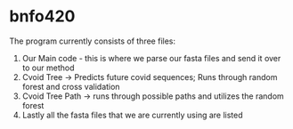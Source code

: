 # bnfo420
The program currently consists of three files:
1. Our Main code - this is where we parse our fasta files and send it over to our method
2. Cvoid Tree -> Predicts future covid sequences; Runs through random forest and cross validation
3. Cvoid Tree Path -> runs through possible paths and utilizes the random forest
4. Lastly all the fasta files that we are currently using are listed
